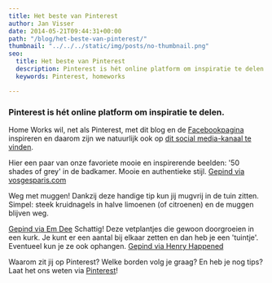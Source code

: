 ```yaml
---
title: Het beste van Pinterest
author: Jan Visser
date: 2014-05-21T09:44:31+00:00
path: "/blog/het-beste-van-pinterest/"
thumbnail: "../../../static/img/posts/no-thumbnail.png"
seo:
  title: Het beste van Pinterest
  description: Pinterest is hét online platform om inspiratie te delen.
  keywords: Pinterest, homeworks

---
```

### Pinterest is hét online platform om inspiratie te delen.

Home Works wil, net als Pinterest, met dit blog en de [Facebookpagina](https://www.facebook.com/homeworkshulp?ref=hl "Home Works op Facebook") inspireren en daarom zijn we natuurlijk ook op [dit social media-kanaal te vinden](http://www.pinterest.com/homeworks20/ "Home Works op Pinterest").

Hier een paar van onze favoriete mooie en inspirerende beelden: '50 shades of grey' in de badkamer. Mooie en authentieke stijl. [Gepind via vosgesparis.com](http://www.pinterest.com/source/vosgesparis.com/ "Vosges Paris op Pinterest")

Weg met muggen! Dankzij deze handige tip kun jij mugvrij in de tuin zitten. Simpel: steek kruidnagels in halve limoenen (of citroenen) en de muggen blijven weg.

[Gepind via Em Dee](http://www.pinterest.com/dee5137/ "Em Dee Pinterest") Schattig! Deze vetplantjes die gewoon doorgroeien in een kurk. Je kunt er een aantal bij elkaar zetten en dan heb je een 'tuintje'. Eventueel kun je ze ook ophangen. [Gepind via Henry Happened](http://www.pinterest.com/henryhappened/ "Henry Happened op Pinterest")

Waarom zit jij op Pinterest? Welke borden volg je graag? En heb je nog tips? Laat het ons weten via [Pinterest](http://www.pinterest.com/homeworks20/ "Home Works op Pinterest")!